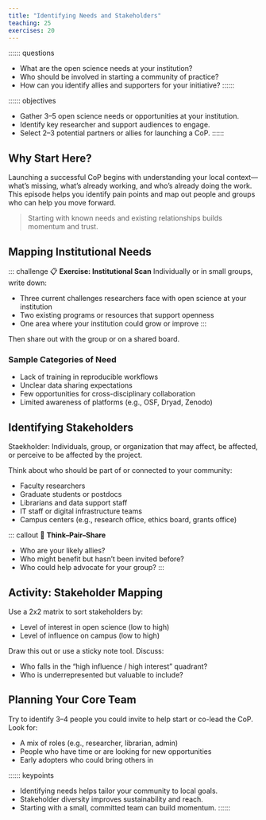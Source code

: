 ```yaml
---
title: "Identifying Needs and Stakeholders"
teaching: 25
exercises: 20
---
```


:::::: questions
- What are the open science needs at your institution?
- Who should be involved in starting a community of practice?
- How can you identify allies and supporters for your initiative?
::::::

:::::: objectives
- Gather 3–5 open science needs or opportunities at your institution.
- Identify key researcher and support audiences to engage.
- Select 2–3 potential partners or allies for launching a CoP.
::::::

## Why Start Here?

Launching a successful CoP begins with understanding your local context—what’s missing, what’s already working, and who’s already doing the work. This episode helps you identify pain points and map out people and groups who can help you move forward.

> Starting with known needs and existing relationships builds momentum and trust.

## Mapping Institutional Needs

::: challenge
📋 **Exercise: Institutional Scan**
Individually or in small groups, write down:
- Three current challenges researchers face with open science at your institution
- Two existing programs or resources that support openness
- One area where your institution could grow or improve
:::

Then share out with the group or on a shared board.

### Sample Categories of Need
- Lack of training in reproducible workflows
- Unclear data sharing expectations
- Few opportunities for cross-disciplinary collaboration
- Limited awareness of platforms (e.g., OSF, Dryad, Zenodo)

## Identifying Stakeholders

Staekholder: Individuals, group, or organization that may affect,
be affected, or perceive to be affected by the
project.

Think about who should be part of or connected to your community:
- Faculty researchers
- Graduate students or postdocs
- Librarians and data support staff
- IT staff or digital infrastructure teams
- Campus centers (e.g., research office, ethics board, grants office)

::: callout
💬 **Think–Pair–Share**
- Who are your likely allies?
- Who might benefit but hasn’t been invited before?
- Who could help advocate for your group?
:::

## Activity: Stakeholder Mapping

Use a 2x2 matrix to sort stakeholders by:
- Level of interest in open science (low to high)
- Level of influence on campus (low to high)

Draw this out or use a sticky note tool. Discuss:
- Who falls in the “high influence / high interest” quadrant?
- Who is underrepresented but valuable to include?

## Planning Your Core Team

Try to identify 3–4 people you could invite to help start or co-lead the CoP. Look for:
- A mix of roles (e.g., researcher, librarian, admin)
- People who have time or are looking for new opportunities
- Early adopters who could bring others in

:::::: keypoints
- Identifying needs helps tailor your community to local goals.
- Stakeholder diversity improves sustainability and reach.
- Starting with a small, committed team can build momentum.
::::::
